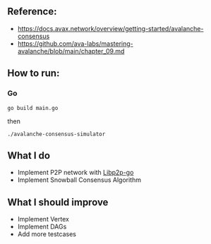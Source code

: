 ## Reference:
- https://docs.avax.network/overview/getting-started/avalanche-consensus
- https://github.com/ava-labs/mastering-avalanche/blob/main/chapter_09.md

## How to run:
### Go
```shell
go build main.go
```
then
```shell
./avalanche-consensus-simulator

```

## What I do
- Implement P2P network with [Libp2p-go](https://github.com/libp2p/go-libp2p)
- Implement Snowball Consensus Algorithm

## What I should improve
- Implement Vertex
- Implement DAGs
- Add more testcases
